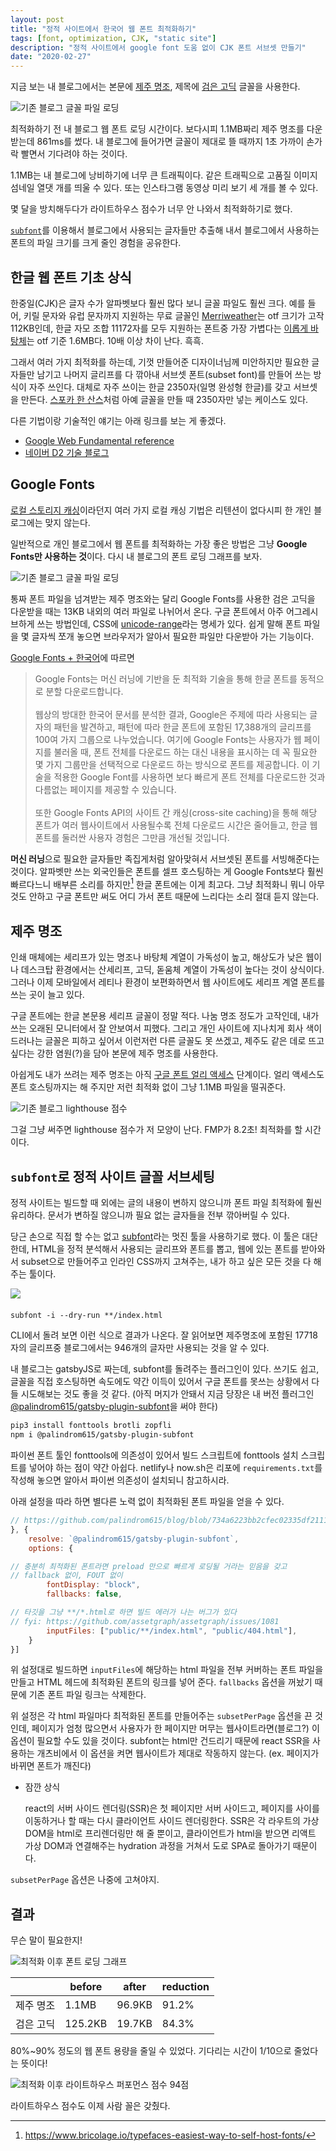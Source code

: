 ```yaml
---
layout: post
title: "정적 사이트에서 한국어 웹 폰트 최적화하기"
tags: [font, optimization, CJK, "static site"]
description: "정적 사이트에서 google font 도움 없이 CJK 폰트 서브셋 만들기"
date: "2020-02-27"
---
```


지금 보는 내 블로그에서는 본문에 [제주 명조](https://www.jeju.go.kr/jeju/symbol/font/myeongjo.htm), 제목에 [검은 고딕](https://github.com/zesstype/Black-Han-Sans) 글꼴을 사용한다.

![기존 블로그 글꼴 파일 로딩](./1-before-optimization.png)

최적화하기 전 내 블로그 웹 폰트 로딩 시간이다. 보다시피 1.1MB짜리 제주 명조를 다운받는데 861ms를 썼다. 내 블로그에 들어가면 글꼴이 제대로 뜰 때까지 1초 가까이 손가락 빨면서 기다려야 하는 것이다.

1.1MB는 내 블로그에 낭비하기에 너무 큰 트래픽이다. 같은 트래픽으로 고품질 이미지 섬네일 열댓 개를 띄울 수 있다. 또는 인스타그램 동영상 미리 보기 세 개를 볼 수 있다.

몇 달을 방치해두다가 라이트하우스 점수가 너무 안 나와서 최적화하기로 했다.

[`subfont`](https://github.com/munter/subfont)를 이용해서 블로그에서 사용되는 글자들만 추출해 내서 블로그에서 사용하는 폰트의 파일 크기를 크게 줄인 경험을 공유한다.

## 한글 웹 폰트 기초 상식

한중일(CJK)은 글자 수가 알파벳보다 훨씬 많다 보니 글꼴 파일도 훨씬 크다. 예를 들어, 키릴 문자와 유럽 문자까지 지원하는 무료 글꼴인 [Merriweather](https://fonts.adobe.com/fonts/merriweather#fonts-section)는 otf 크기가 고작 112KB인데, 한글 자모 조합 11172자를 모두 지원하는 폰트중 가장 가볍다는 [이롭게 바탕체](http://font.iropke.com/batang)는 otf 기준 1.6MB다. 10배 이상 차이 난다. 흑흑.

그래서 여러 가지 최적화를 하는데, 기껏 만들어준 디자이너님께 미안하지만 필요한 글자들만 남기고 나머지 글리프를 다 깎아내 서브셋 폰트(subset font)를 만들어 쓰는 방식이 자주 쓰인다. 대체로 자주 쓰이는 한글 2350자(일명 완성형 한글)를 갖고 서브셋을 만든다. [스포카 한 산스](https://spoqa.github.io/spoqa-han-sans/ko-KR/)처럼 아예 글꼴을 만들 때 2350자만 넣는 케이스도 있다.

다른 기법이랑 기술적인 얘기는 아래 링크를 보는 게 좋겠다.

- [Google Web Fundamental reference](https://developers.google.com/web/fundamentals/performance/optimizing-content-efficiency/webfont-optimization?hl=ko)
- [네이버 D2 기술 블로그](https://d2.naver.com/helloworld/4969726)

## Google Fonts

[로컬 스토리지 캐싱](https://mytory.net/2016/06/15/webfont-best-practice.html)이라던지 여러 가지 로컬 캐싱 기법은 리텐션이 없다시피 한 개인 블로그에는 맞지 않는다.

일반적으로 개인 블로그에서 웹 폰트를 최적화하는 가장 좋은 방법은 그냥 **Google Fonts만 사용하는 것**이다. 다시 내 블로그의 폰트 로딩 그래프를 보자.

![기존 블로그 글꼴 파일 로딩](./1-before-optimization.png)

통짜 폰트 파일을 넘겨받는 제주 명조와는 달리 Google Fonts를 사용한 검은 고딕을 다운받을 때는 13KB 내외의 여러 파일로 나뉘어서 온다. 구글 폰트에서 아주 어그레시브하게 쓰는 방법인데, CSS에 [unicode-range](https://developer.mozilla.org/en-US/docs/Web/CSS/@font-face/unicode-range)라는 명세가 있다. 쉽게 말해 폰트 파일을 몇 글자씩 쪼개 놓으면 브라우저가 알아서 필요한 파일만 다운받아 가는 기능이다.

[Google Fonts + 한국어](https://googlefonts.github.io/korean/)에 따르면

> Google Fonts는 머신 러닝에 기반을 둔 최적화 기술을 통해 한글 폰트를 동적으로 분할 다운로드합니다. <br /><br />웹상의 방대한 한국어 문서를 분석한 결과, Google은 주제에 따라 사용되는 글자의 패턴을 발견하고, 패턴에 따라 한글 폰트에 포함된 17,388개의 글리프를 100여 가지 그룹으로 나누었습니다. 여기에 Google Fonts는 사용자가 웹 페이지를 불러올 때, 폰트 전체를 다운로드 하는 대신 내용을 표시하는 데 꼭 필요한 몇 가지 그룹만을 선택적으로 다운로드 하는 방식으로 폰트를 제공합니다. 이 기술을 적용한 Google Font를 사용하면 보다 빠르게 폰트 전체를 다운로드한 것과 다름없는 페이지를 제공할 수 있습니다. <br /><br />또한 Google Fonts API의 사이트 간 캐싱(cross-site caching)을 통해 해당 폰트가 여러 웹사이트에서 사용될수록 전체 다운로드 시간은 줄어들고, 한글 웹 폰트를 둘러싼 사용자 경험은 그만큼 개선될 것입니다.

**머신 러닝**으로 필요한 글자들만 족집게처럼 알아맞혀서 서브셋된 폰트를 서빙해준다는 것이다. 알파벳만 쓰는 외국인들은 폰트를 셀프 호스팅하는 게 Google Fonts보다 훨씬 빠르다느니 배부른 소리를 하지만[^1] 한글 폰트에는 이게 최고다. 그냥 최적화니 뭐니 아무것도 안하고 구글 폰트만 써도 어디 가서 폰트 때문에 느리다는 소리 절대 듣지 않는다.

[^1]: https://www.bricolage.io/typefaces-easiest-way-to-self-host-fonts/

## 제주 명조

인쇄 매체에는 세리프가 있는 명조나 바탕체 계열이 가독성이 높고, 해상도가 낮은 웹이나 데스크탑 환경에서는 산세리프, 고딕, 돋움체 계열이 가독성이 높다는 것이 상식이다. 그러나 이제 모바일에서 레티나 환경이 보편화하면서 웹 사이트에도 세리프 계열 폰트를 쓰는 곳이 늘고 있다.

구글 폰트에는 한글 본문용 세리프 글꼴이 정말 적다. 나눔 명조 정도가 고작인데, 내가 쓰는 오래된 모니터에서 잘 안보여서 피했다. 그리고 개인 사이트에 지나치게 회사 색이 드러나는 글꼴은 피하고 싶어서 이런저런 다른 글꼴도 못 쓰겠고, 제주도 같은 데로 뜨고 싶다는 강한 염원(?)을 담아 본문에 제주 명조를 사용한다.

아쉽게도 내가 쓰려는 제주 명조는 아직 [구글 폰트 얼리 액세스](https://fonts.google.com/earlyaccess) 단계이다. 얼리 액세스도 폰트 호스팅까지는 해 주지만 저런 최적화 없이 그냥 1.1MB 파일을 떨궈준다.

![기존 블로그 lighthouse 점수](./2-before-optim-lighthouse.png)

그걸 그냥 써주면 lighthouse 점수가 저 모양이 난다. FMP가 8.2초! 최적화를 할 시간이다.

## `subfont`로 정적 사이트 글꼴 서브세팅

정적 사이트는 빌드할 때 외에는 글의 내용이 변하지 않으니까 폰트 파일 최적화에 훨씬 유리하다. 문서가 변하질 않으니까 필요 없는 글자들을 전부 깎아버릴 수 있다.

당근 손으로 직접 할 수는 없고 [subfont](https://github.com/Munter/subfont)라는 멋진 툴을 사용하기로 했다. 이 툴은 대단한데, HTML을 정적 분석해서 사용되는 글리프와 폰트를 뽑고, 웹에 있는 폰트를 받아와서 subset으로 만들어주고 인라인 CSS까지 고쳐주는, 내가 하고 싶은 모든 것을 다 해주는 툴이다.

<div style="display: block; align-self: center; width: 100vw; margin-bottom: 1.45em;">
  <img src="./0-thumbnail.png" styles="width: 100%; object-fit: cover;"/>
</div>

```
subfont -i --dry-run **/index.html
```

CLI에서 돌려 보면 이런 식으로 결과가 나온다. 잘 읽어보면 제주명조에 포함된 17718자의 글리프중 블로그에서는 946개의 글자만 사용되는 것을 알 수 있다.

내 블로그는 gatsbyJS로 짜는데, subfont를 돌려주는 플러그인이 있다. 쓰기도 쉽고, 글꼴을 직접 호스팅하면 속도에도 약간 이득이 있어서 구글 폰트를 못쓰는 상황에서 다들 시도해보는 것도 좋을 것 같다. (아직 머지가 안돼서 지금 당장은 내 버전 플러그인 [@palindrom615/gatsby-plugin-subfont](https://www.npmjs.com/package/@palindrom615/gatsby-plugin-subfont)을 써야 한다)

```bash
pip3 install fonttools brotli zopfli
npm i @palindrom615/gatsby-plugin-subfont
```

파이썬 폰트 툴인 fonttools에 의존성이 있어서 빌드 스크립트에 fonttools 설치 스크립트를 넣어야 하는 점이 약간 아쉽다. netlify나 now.sh은 리포에 `requirements.txt`를 작성해 놓으면 알아서 파이썬 의존성이 설치되니 참고하시라.

아래 설정을 따라 하면 별다른 노력 없이 최적화된 폰트 파일을 얻을 수 있다.

```javascript
// https://github.com/palindrom615/blog/blob/734a6223bb2cfec02335df2111ce73c52e9fe8b9/gatsby-config.js
}, {
    resolve: `@palindrom615/gatsby-plugin-subfont`,
    options: {

// 충분히 최적화된 폰트라면 preload 만으로 빠르게 로딩될 거라는 믿음을 갖고
// fallback 없이, FOUT 없이
        fontDisplay: "block",
        fallbacks: false,

// 타깃을 그냥 **/*.html로 하면 빌드 에러가 나는 버그가 있다
// fyi: https://github.com/assetgraph/assetgraph/issues/1081
        inputFiles: ["public/**/index.html", "public/404.html"],
    }
}]
```

위 설정대로 빌드하면 `inputFiles`에 해당하는 html 파일을 전부 커버하는 폰트 파일을 만들고 HTML 헤드에 최적화된 폰트의 링크를 넣어 준다. `fallbacks` 옵션을 꺼놨기 때문에 기존 폰트 파일 링크는 삭제한다.

위 설정은 각 html 파일마다 최적화된 폰트를 만들어주는 `subsetPerPage` 옵션을 끈 것인데, 페이지가 엄청 많으면서 사용자가 한 페이지만 머무는 웹사이트라면(블로그?) 이 옵션이 필요할 수도 있을 것이다. subfont는 html만 건드리기 때문에 react SSR을 사용하는 개츠비에서 이 옵션을 켜면 웹사이트가 제대로 작동하지 않는다. (ex. 페이지가 바뀌면 폰트가 깨진다)

- 잠깐 상식

  react의 서버 사이드 렌더링(SSR)은 첫 페이지만 서버 사이드고, 페이지를 사이를 이동하거나 할 때는 다시 클라이언트 사이드 렌더링한다. SSR은 각 라우트의 가상 DOM을 html로 프리렌더링만 해 줄 뿐이고, 클라이언트가 html을 받으면 리액트 가상 DOM과 연결해주는 hydration 과정을 거쳐서 도로 SPA로 돌아가기 때문이다.

`subsetPerPage` 옵션은 나중에 고쳐야지.

## 결과

무슨 말이 필요한지!

![최적화 이후 폰트 로딩 그래프](./3-after-optim.png)

|           | before  | after  | reduction |
| --------- | ------- | ------ | --------- |
| 제주 명조 | 1.1MB   | 96.9KB | 91.2%     |
| 검은 고딕 | 125.2KB | 19.7KB | 84.3%     |

80%~90% 정도의 웹 폰트 용량을 줄일 수 있었다. 기다리는 시간이 1/10으로 줄었다는 뜻이다!

![최적화 이후 라이트하우스 퍼포먼스 점수 94점](./4-after-optim-lighthouse.png)

라이트하우스 점수도 이제 사람 꼴은 갖췄다.
